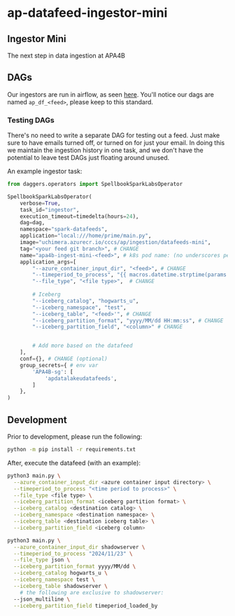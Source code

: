 # ap-datafeed-ingestor-mini

## Ingestor Mini

The next step in data ingestion at APA4B

## DAGs

Our ingestors are run in airflow, as seen [here](https://airflow.hogwarts.u.azure.chimera.cyber.gc.ca/home?search=APA4B). You'll notice our dags are named `ap_df_<feed>`, please keep to this standard.

### Testing DAGs

There's no need to write a separate DAG for testing out a feed. Just make sure to have emails turned off, or turned on for just your email. In doing this we maintain the ingestion history in one task, and we don't have the potential to leave test DAGs just floating around unused.

An example ingestor task:

```python
from daggers.operators import SpellbookSparkLabsOperator

SpellbookSparkLabsOperator(
    verbose=True,
    task_id="ingestor",
    execution_timeout=timedelta(hours=24),
    dag=dag,
    namespace="spark-datafeeds",
    application="local:///home/prime/main.py",
    image="uchimera.azurecr.io/cccs/ap/ingestion/datafeeds-mini",
    tag="<your feed git branch>", # CHANGE
    name="apa4b-ingest-mini-<feed>", # k8s pod name: (no underscores permitted) # CHANGE
    application_args=[
        "--azure_container_input_dir", "<feed>", # CHANGE
        "--timeperiod_to_process", "{{ macros.datetime.strptime(params.beg_time, '%Y-%m-%d').strftime('%Y/%m/%d') if params.beg_time is not none else logical_date.strftime('%Y/%m/%d') }}",
        "--file_type", "<file type>",  # CHANGE
        
        # Iceberg
        "--iceberg_catalog", "hogwarts_u",
        "--iceberg_namespace", "test", 
        "--iceberg_table", "<feed>'", # CHANGE
        "--iceberg_partition_format", "yyyy/MM/dd HH:mm:ss", # CHANGE
        "--iceberg_partition_field", "<column>" # CHANGE


        # Add more based on the datafeed
    ],
    conf={}, # CHANGE (optional)
    group_secrets={ # env var
        'APA4B-sg': [
            'apdatalakeudatafeeds', 
        ]
    },
)
```

## Development

Prior to development, please run the following:

```bash
python -m pip install -r requirements.txt 
```

After, execute the datafeed (with an example):
```bash
python3 main.py \
  --azure_container_input_dir <azure container input directory> \
  --timeperiod_to_process "<time period to process>" \
  --file_type <file type> \
  --iceberg_partition_format <iceberg partition format> \
  --iceberg_catalog <destination catalog> \
  --iceberg_namespace <destination namespace> \
  --iceberg_table <destination iceberg table> \
  --iceberg_partition_field <iceberg column>
```
```bash
python3 main.py \
  --azure_container_input_dir shadowserver \
  --timeperiod_to_process "2024/11/23" \
  --file_type json \
  --iceberg_partition_format yyyy/MM/dd \
  --iceberg_catalog hogwarts_u \
  --iceberg_namespace test \
  --iceberg_table shadowserver \
    # the following are exclusive to shadowserver:   
  --json_multiline \
  --iceberg_partition_field timeperiod_loaded_by
```